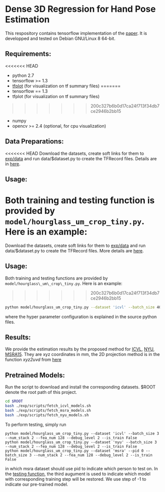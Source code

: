 # Dense 3D Regression for Hand Pose Estimation

This respository contains tensorflow implementation of the [paper](https://arxiv.org/abs/1711.08996). It is developped and tested on Debian GNU/Linux 8 64-bit.

## Requirements:
<<<<<<< HEAD
- python 2.7
- tensorflow >= 1.3
- [tfplot](https://github.com/wookayin/tensorflow-plot) (for visualization on tf summary files)
=======
- tensorflow == 1.3
- tfplot (for visualization on tf summary files)
>>>>>>> 200c327b6b0d17ca24f713f34db7ce2946b2bb15
- numpy
- opencv >= 2.4 (optional, for cpu visualization) 

## Data Preparations:
<<<<<<< HEAD
Download the datasets, create soft links for them to [exp/data](./exp/data) and run data/$dataset.py to create the TFRecord files. Details are in [here](./exp/data).

## Usage:
Both training and testing function is provided by `model/hourglass_um_crop_tiny.py`. Here is an example:
=======
Download the datasets, create soft links for them to [exp/data](./exp/data) and run data/$dataset.py to create the TFRecord files. More details are [here](./exp/data).

## Usage:
Both training and testing functions are provided by `model/hourglass\_um\_crop\_tiny.py`. Here is an example:
>>>>>>> 200c327b6b0d17ca24f713f34db7ce2946b2bb15
```bash
python model/hourglass_um_crop_tiny.py --dataset 'icvl' --batch_size 40 --num_stack 2 --fea_num 128 --debug_level 2 --is_train True
```
where the hyper parameter configuration is explained in the source python files.

## Results:
We provide the estimation results by the proposed method for [ICVL](./exp/result/icvl.txt), [NYU](./exp/result/nyu.txt), [MSRA15](./exp/result/msra.txt). They are xyz coordinates in mm, the 2D projection method is in the function _xyz2uvd_ from [here](data/util.py#L23)

## Pretrained Models:
Run the script to download and install the corresponding datasets. $ROOT denote the root path of this project.
```bash
cd $ROOT
bash ./exp/scripts/fetch_icvl_models.sh
bash ./exp/scripts/fetch_msra_models.sh
bash ./exp/scripts/fetch_nyu_models.sh
```
To perform testing, simply run
```
python model/hourglass_um_crop_tiny.py --dataset 'icvl' --batch_size 3 --num_stack 2 --fea_num 128 --debug_level 2 --is_train False
python model/hourglass_um_crop_tiny.py --dataset 'nyu' --batch_size 3 --num_stack 2 --fea_num 128 --debug_level 2 --is_train False
python model/hourglass_um_crop_tiny.py --dataset 'msra' --pid 0 --batch_size 3 --num_stack 2 --fea_num 128 --debug_level 2 --is_train False
```
in which msra dataset should use pid to indicate which person to test on. In the [testing function](data/hourglass_um_crop_tiny.py#L23), the third augument is used to indicate which model with corresponding training step will be restored. We use step of -1 to indicate our pre-trained model.
